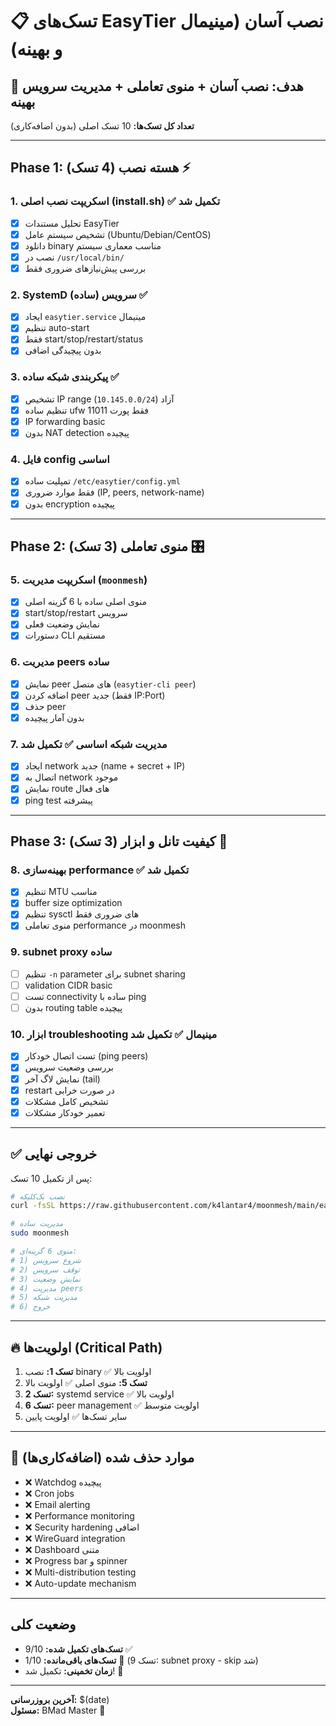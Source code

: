 # 📋 تسک‌های EasyTier نصب آسان (مینیمال و بهینه)

## 🎯 هدف: نصب آسان + منوی تعاملی + مدیریت سرویس بهینه

**تعداد کل تسک‌ها:** 10 تسک اصلی (بدون اضافه‌کاری)

---

## Phase 1: هسته نصب (4 تسک) ⚡

### 1. اسکریپت نصب اصلی (install.sh) ✅ **تکمیل شد**
- [x] تحلیل مستندات EasyTier 
- [x] تشخیص سیستم عامل (Ubuntu/Debian/CentOS)
- [x] دانلود binary مناسب معماری سیستم
- [x] نصب در `/usr/local/bin/`
- [x] بررسی پیش‌نیازهای ضروری فقط

### 2. SystemD سرویس (ساده) ✅
- [x] ایجاد `easytier.service` مینیمال
- [x] تنظیم auto-start
- [x] فقط start/stop/restart/status
- [x] بدون پیچیدگی اضافی

### 3. پیکربندی شبکه ساده ✅
- [x] تشخیص IP range آزاد (`10.145.0.0/24`)
- [x] تنظیم ساده ufw فقط پورت 11011
- [x] IP forwarding basic
- [x] بدون NAT detection پیچیده

### 4. فایل config اساسی
- [x] تمپلیت ساده `/etc/easytier/config.yml`
- [x] فقط موارد ضروری (IP, peers, network-name)
- [x] بدون encryption پیچیده

---

## Phase 2: منوی تعاملی (3 تسک) 🎛️

### 5. اسکریپت مدیریت (`moonmesh`)
- [x] منوی اصلی ساده با 6 گزینه اصلی
- [x] start/stop/restart سرویس
- [x] نمایش وضعیت فعلی
- [x] دستورات CLI مستقیم

### 6. مدیریت peers ساده
- [x] نمایش peer های متصل (`easytier-cli peer`)
- [x] اضافه کردن peer جدید (فقط IP:Port)
- [x] حذف peer
- [x] بدون آمار پیچیده

### 7. مدیریت شبکه اساسی ✅ **تکمیل شد**
- [x] ایجاد network جدید (name + secret + IP)
- [x] اتصال به network موجود
- [x] نمایش route های فعال
- [x] ping test پیشرفته

---

## Phase 3: کیفیت تانل و ابزار (3 تسک) 🚀

### 8. بهینه‌سازی performance ✅ **تکمیل شد**
- [x] تنظیم MTU مناسب
- [x] buffer size optimization
- [x] تنظیم sysctl های ضروری فقط
- [x] منوی تعاملی performance در moonmesh

### 9. subnet proxy ساده  
- [ ] تنظیم `-n` parameter برای subnet sharing
- [ ] validation CIDR basic
- [ ] تست connectivity ساده با ping
- [ ] بدون routing table پیچیده

### 10. ابزار troubleshooting مینیمال ✅ **تکمیل شد**
- [x] تست اتصال خودکار (ping peers)
- [x] بررسی وضعیت سرویس
- [x] نمایش لاگ آخر (tail)
- [x] restart در صورت خرابی
- [x] تشخیص کامل مشکلات
- [x] تعمیر خودکار مشکلات

---

## ✅ خروجی نهایی

پس از تکمیل 10 تسک:

```bash
# نصب یک‌کلیکه
curl -fsSL https://raw.githubusercontent.com/k4lantar4/moonmesh/main/easytier-installer/install.sh | sudo bash

# مدیریت ساده
sudo moonmesh

# منوی 6 گزینه‌ای:
# 1) شروع سرویس  
# 2) توقف سرویس
# 3) نمایش وضعیت
# 4) مدیریت peers
# 5) مدیریت شبکه  
# 6) خروج
```

---

## 🔥 اولویت‌ها (Critical Path)

1. **تسک 1:** نصب binary ✅ اولویت بالا
2. **تسک 5:** منوی اصلی ✅ اولویت بالا  
3. **تسک 2:** systemd service ✅ اولویت بالا
4. **تسک 6:** peer management ✅ اولویت متوسط
5. سایر تسک‌ها ✅ اولویت پایین

---

## 🚫 موارد حذف شده (اضافه‌کاری‌ها)

- ❌ Watchdog پیچیده
- ❌ Cron jobs
- ❌ Email alerting  
- ❌ Performance monitoring
- ❌ Security hardening اضافی
- ❌ WireGuard integration
- ❌ Dashboard متنی
- ❌ Progress bar و spinner
- ❌ Multi-distribution testing
- ❌ Auto-update mechanism

---

## وضعیت کلی
- **تسک‌های تکمیل شده:** 9/10 ✅
- **تسک‌های باقی‌مانده:** 1/10 📝 (تسک 9: subnet proxy - skip شد)
- **زمان تخمینی:** تکمیل شد! 🎉

---
**آخرین بروزرسانی:** $(date)  
**مسئول:** BMad Master 🧙 